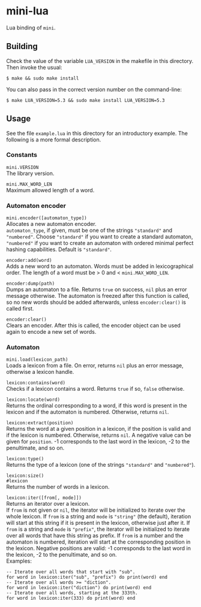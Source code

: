 # mini-lua

Lua binding of `mini`.

## Building

Check the value of the variable `LUA_VERSION` in the makefile in this directory.
Then invoke the usual:

    $ make && sudo make install

You can also pass in the correct version number on the command-line:

    $ make LUA_VERSION=5.3 && sudo make install LUA_VERSION=5.3

## Usage

See the file `example.lua` in this directory for an introductory example. The
following is a more formal description.

### Constants

`mini.VERSION`  
The library version.

`mini.MAX_WORD_LEN`  
Maximum allowed length of a word.

### Automaton encoder

`mini.encoder([automaton_type])`  
Allocates a new automaton encoder.  
`automaton_type`, if given, must be one of the strings `"standard"` and
`"numbered"`. Choose `"standard"` if you want to create a standard automaton,
`"numbered"` if you want to create an automaton with ordered minimal perfect
hashing capabilities. Default is `"standard"`.

`encoder:add(word)`  
Adds a new word to an automaton. Words must be added in lexicographical order.
The length of a word must be > 0 and < `mini.MAX_WORD_LEN`.

`encoder:dump(path)`  
Dumps an automaton to a file. Returns `true` on success, `nil` plus an error
message otherwise. The automaton is freezed after this function is called, so no
new words should be added afterwards, unless `encoder:clear()` is called first.

`encoder:clear()`  
Clears an encoder. After this is called, the encoder object can be used again to
encode a new set of words.

### Automaton

`mini.load(lexicon_path)`  
Loads a lexicon from a file. On error, returns `nil` plus an error message,
otherwise a lexicon handle.

`lexicon:contains(word)`  
Checks if a lexicon contains a word. Returns `true` if so, `false` otherwise.

`lexicon:locate(word)`  
Returns the ordinal corresponding to a word, if this word is present in the
lexicon and if the automaton is numbered. Otherwise, returns `nil`.

`lexicon:extract(position)`  
Returns the word at a given position in a lexicon, if the position is valid and
if the lexicon is numbered. Otherwise, returns `nil`. A negative value can be
given for `position`. -1 corresponds to the last word in the lexicon, -2 to the
penultimate, and so on.

`lexicon:type()`  
Returns the type of a lexicon (one of the strings `"standard"` and
`"numbered"`).

`lexicon:size()`  
`#lexicon`  
Returns the number of words in a lexicon.

`lexicon:iter([from[, mode]])`  
Returns an iterator over a lexicon.  
If `from` is not given or `nil`, the iterator will be initialized to iterate
over the whole lexicon. If `from` is a string and `mode` is `"string"` (the
default), iteration will start at this string if it is present in the lexicon,
otherwise just after it. If `from` is a string and `mode` is `"prefix"`, the
iterator will be initialized to iterate over all words that have this string as
prefix. If `from` is a number and the automaton is numbered, iteration will
start at the corresponding position in the lexicon. Negative positions are
valid: -1 corresponds to the last word in the lexicon, -2 to the penultimate,
and so on.  
Examples:

    -- Iterate over all words that start with "sub".
    for word in lexicon:iter("sub", "prefix") do print(word) end
    -- Iterate over all words >= "diction".
    for word in lexicon:iter("diction") do print(word) end
    -- Iterate over all words, starting at the 333th.
    for word in lexicon:iter(333) do print(word) end
